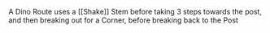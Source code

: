A Dino Route uses a [[Shake]] Stem before taking 3 steps towards the post, and then breaking out for a Corner, before breaking back to the Post